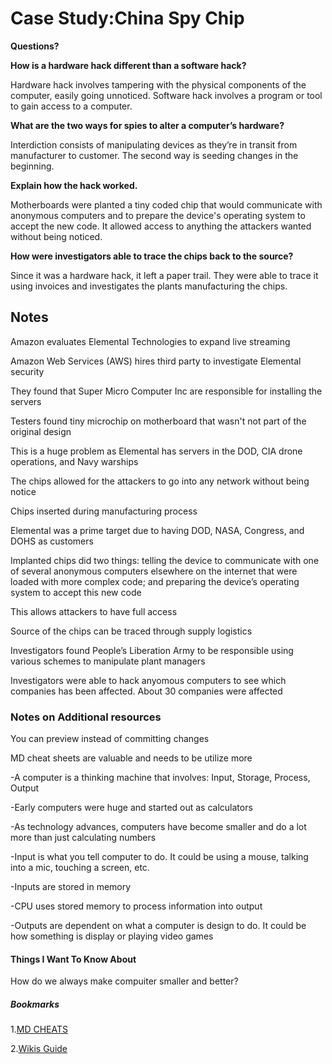 # Case Study:China Spy Chip

**Questions?**

**How is a hardware hack different than a software hack?**


Hardware hack involves tampering with the physical components of the computer, easily going unnoticed. Software hack involves a program or tool to gain access to a computer. 


**What are the two ways for spies to alter a computer’s hardware?**


Interdiction consists of manipulating devices as they’re in transit from manufacturer to customer. The second way is seeding changes in the beginning. 


**Explain how the hack worked.**


Motherboards were planted a tiny coded chip that would communicate with anonymous computers and to prepare the device's operating system to accept the new code. It allowed access to anything the attackers wanted without being noticed. 


**How were investigators able to trace the chips back to the source?**


Since it was a hardware hack, it left a paper trail. They were able to trace it using invoices and investigates the plants manufacturing the chips.


## Notes

Amazon evaluates Elemental Technologies to expand live streaming

Amazon Web Services (AWS) hires third party to investigate Elemental security

They found that Super Micro Computer Inc are responsible for installing the servers

Testers found tiny microchip on motherboard that wasn't not part of the original design

This is a huge problem as Elemental has servers in the DOD, CIA drone operations, and Navy warships

The chips allowed for the attackers to go into any network without being notice

Chips inserted during manufacturing process

Elemental was a prime target due to having DOD, NASA, Congress, and DOHS as customers

Implanted chips did two things: telling the device to communicate with one of several anonymous computers elsewhere on the internet that were loaded with more complex code; and preparing the device’s operating system to accept this new code

This allows attackers to have full access

Source of the chips can be traced through supply logistics

Investigators found People’s Liberation Army to be responsible using various schemes to manipulate plant managers

Investigators were able to hack anyomous computers to see which companies has been affected. About 30 companies were affected

### Notes on Additional resources

You can preview instead of committing changes

MD cheat sheets are valuable and needs to be utilize more

-A computer is a thinking machine that involves: Input, Storage, Process, Output

-Early computers were huge and started out as calculators

-As technology advances, computers have become smaller and do a lot more than just calculating numbers

-Input is what you tell computer to do. It could be using a mouse, talking into a mic, touching a screen, etc. 

-Inputs are stored in memory

-CPU uses stored memory to process information into output

-Outputs are dependent on what a computer is design to do. It could be how something is display or playing video games


#### Things I Want To Know About

How do we always make compuiter smaller and better?

##### Bookmarks
1.[MD CHEATS](https://www.markdownguide.org/cheat-sheet/)

2.[Wikis Guide](https://docs.github.com/en/communities/documenting-your-project-with-wikis/about-wikis)

